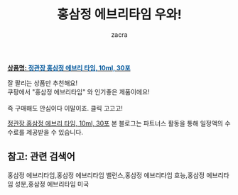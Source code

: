 ﻿---
layout: post
title:  "홍삼정 에브리타임 우와!"
author: zacra
categories: [ 아이템 ]
tags: [홍삼정 에브리타임,홍삼정 에브리타임 밸런스,홍삼정 에브리타임 효능,홍삼정 에브리타임 성분,홍삼정 에브리타임 미국]
image: https://static.coupangcdn.com/image/product/image/vendoritem/2019/01/28/3000049680/fe6de94a-e677-4a27-9198-4fcc74e92417.jpg 
description: "쿠팡에서 홍삼정 에브리타임 관련 상품으로 가장 잘팔리는 제품 중 하나라는 사실!!."
rating: 4.5
---

<a href="https://link.coupang.com/re/AFFSDP?lptag=AF8407795&pageKey=101314275&itemId=308889220&vendorItemId=3703484673&traceid=V0-153-9511f0cf7a2eea44"><b>상품명: <font color='#01579B'>정관장 홍삼정 에브리 타임, 10ml, 30포</font></b></a>

잘 팔리는 상품만 추천해요!<br/>
쿠팡에서 "홍삼정 에브리타임" 와 인기좋은 제품이에요!<br/><br/>
즉 구매해도 안심이다 이말이죠. 클릭 고고고! <br/>



<a href="https://link.coupang.com/re/AFFSDP?lptag=AF8407795&pageKey=101314275&itemId=308889220&vendorItemId=3703484673&traceid=V0-153-9511f0cf7a2eea44">정관장 홍삼정 에브리 타임, 10ml, 30포</a>
본 블로그는 파트너스 활동을 통해 일정액의 수수료를 제공받을 수 있습니다.

## 참고: 관련 검색어    
홍삼정 에브리타임,홍삼정 에브리타임 밸런스,홍삼정 에브리타임 효능,홍삼정 에브리타임 성분,홍삼정 에브리타임 미국